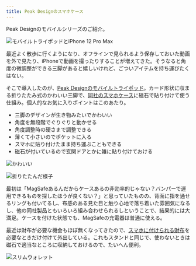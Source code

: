 ```yaml
---
title: Peak Designのスマホケース
---
```

Peak Designのモバイルシリーズのご紹介。

![](https://lh6.googleusercontent.com/kk5gMa0m0WUYQ2l4y-p8Hdq78CN1j_gcvSd5K8Fjt616li3nQLpZt8bC9Do49ubE-gIG18HoSQnswwmlCapjibXzIEcNNCqojkQiUrbdonaBWRkQeMhmrT-CI42zM3IKCrJRAOncYQTz9-z1mJimBE5QJKkovhTWWhtUhkS8XZeOYiz_L04VRyPXl3jc "モバイルトライポッドとiPhone 12 Pro Max")

最近よく散歩に行くようになり、オフラインで見られるよう保存しておいた動画を外で見たり、iPhoneで動画を撮ったりすることが増えてきた。そうなると角度の微調整ができる三脚があると嬉しいけれど、ごついアイテムを持ち運びたくはない。

そこで導入したのが、[Peak Designのモバイルトライポッド](https://www.amazon.co.jp/dp/B09FRZPLL3)。カード形状に収まる折りたたみ式のかわいい三脚で、[同社のスマホケース](https://www.amazon.co.jp/dp/B09FP3HP7Z?)に磁石で貼り付けて使う仕組み。個人的なお気に入りポイントはこのあたり。

*   三脚のデザインが生き物みたいでかわいい
*   角度を無段階でぐりぐりと動かせる
*   角度調整時の硬さまで調整できる
*   薄くて小さいのでポケットに入る
*   スマホに貼り付けたまま持ち運ぶこともできる
*   磁石が付いているので玄関ドアとかに雑に貼り付けておける

![](https://lh3.googleusercontent.com/fLQKmMfVG02GpgyN5n1BMZq8l5oFRfnzuNLyu8ro6x7lEK1s41InbLxOp42g6NYFytHIv3P38w_sur7gztw6UxCWEtBEUXf4ZIV-4Ze5J9C0W-p0cXOXGVXbORr-xNQ-ZWcHBLEem7NJnK9A1gpqYnWDn4G0Dn6rrf4cb2nsVFv0ClakfXxp8upsehaP "かわいい")

![](https://lh4.googleusercontent.com/VI_OPlyKowUwe8nUS0adnibbABa1fYI_sXMoQj53KSRJlDbNxEcfD6wKVO-PACRVEIcfpOKkqrJrm5F7JPPHXZcgzLrzTQ6cNRq8Gzhb6DfMK9iC_KzAPUz5ol_4q6W5WdGvIuEaOTq20c0_VPPF4G66rVMKeIhtdIuGZ4P3sE0Sd7pOmcXDsKKWJPjE "折りたたんだ様子")

最初は「MagSafeあるんだからケースあるの非効率的じゃない？バンパーで運用できるものを探したほうが良くない？」と思っていたものの、背面に指を通せるリングも付いてるし、布感のある見た目と触り心地で落ち着いた雰囲気になるし、他の同社製品ともいろいろ組み合わせられるしということで、結果的には大満足。ケースを付けた状態でも、MagSafeの充電器は普通に使える。

最近は財布が必要な機会もほぼ無くなってきたので、[スマホに付けられる財布](https://www.amazon.co.jp/dp/B09FSGW671)を必要なときだけ付けて外出している。これもスタンドと同じで、使わないときは磁石で適当なところに収納しておけるので、たいへん便利。

![](https://lh5.googleusercontent.com/cZdhN_2DhRr_iMRxneDLFw0yJclS-_-wDQH6fsHTO-9fuD6d70-jVOIiE2EQlnASxOzSsbUgnPG_LVKdThpT5qS347I2QYcx3Z7O53qE9jl7_eeWRDAC-6h6perlcvHZL-IjDadVXo3H1Rsf7evwwuBa8q4BX2-lU-Gqd7G3pRKYgDyz_wc3_ffTSGoB "スリムウォレット")

